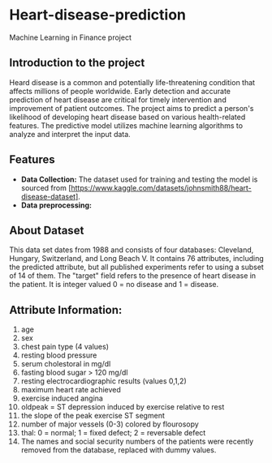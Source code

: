 # Heart-disease-prediction
Machine Learning in Finance project

## Introduction to the project
Heard disease is a common and potentially life-threatening condition that affects millions of people worldwide. Early detection and accurate prediction of heart disease are critical for timely intervention and improvement of patient outcomes. The project aims to predict a person's likelihood of developing heart disease based on various health-related features. The predictive model utilizes machine learning algorithms to analyze and interpret the input data.

## Features
- **Data Collection:** The dataset used for training and testing the model is sourced from [https://www.kaggle.com/datasets/johnsmith88/heart-disease-dataset].
- **Data preprocessing:** 

## About Dataset
This data set dates from 1988 and consists of four databases: Cleveland, Hungary, Switzerland, and Long Beach V. It contains 76 attributes, including the predicted attribute, but all published experiments refer to using a subset of 14 of them. The "target" field refers to the presence of heart disease in the patient. It is integer valued 0 = no disease and 1 = disease.

## Attribute Information:
1. age
2. sex
3. chest pain type (4 values)
4. resting blood pressure
5. serum cholestoral in mg/dl
6. fasting blood sugar > 120 mg/dl
7. resting electrocardiographic results (values 0,1,2)
8. maximum heart rate achieved
9. exercise induced angina
10. oldpeak = ST depression induced by exercise relative to rest
11. the slope of the peak exercise ST segment
12. number of major vessels (0-3) colored by flourosopy
13. thal: 0 = normal; 1 = fixed defect; 2 = reversable defect
14. The names and social security numbers of the patients were recently removed from the database, replaced with dummy values.
